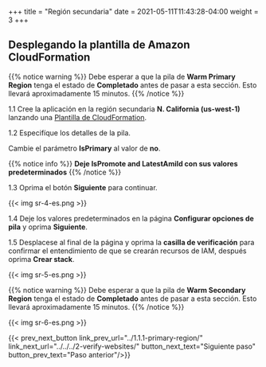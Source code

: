 +++
title = "Región secundaria"
date =  2021-05-11T11:43:28-04:00
weight = 3
+++

## Desplegando la plantilla de Amazon CloudFormation

{{% notice warning %}}
Debe esperar a que la pila de **Warm Primary Region** tenga el estado de **Completado** antes de pasar a esta sección. Esto llevará aproximadamente 15 minutos.
{{% /notice %}}

1.1 Cree la aplicación en la región secundaria **N. California (us-west-1)** lanzando una [Plantilla de CloudFormation](https://console.aws.amazon.com/cloudformation/home?region=us-west-1#/stacks/create/template?stackName=warm-secondary&templateURL=https://ee-assets-prod-us-east-1.s3.amazonaws.com/modules/7ebe40ac15b94a1e815828a877bde9b3/v10/WarmStandbyDR.yaml).

1.2  Especifíque los detalles de la pila.

Cambie el parámetro **IsPrimary** al valor de **no**.

{{% notice info %}}
**Deje IsPromote and LatestAmiId con sus valores predeterminados**
{{% /notice %}}

1.3 Oprima el botón **Siguiente** para continuar.

{{< img sr-4-es.png >}}

1.4 Deje los valores predeterminados en la página **Configurar opciones de pila** y oprima **Siguiente**.

1.5 Desplacese al final de la página y oprima la **casilla de verificación** para confirmar el entendimiento de que se crearán recursos de IAM, después oprima **Crear stack**.

{{< img sr-5-es.png >}}

{{% notice warning %}}
Debe esperar a que la pila de **Warm Secondary Region** tenga el estado de **Completado** antes de pasar a esta sección. Esto llevará aproximadamente 15 minutos.
{{% /notice %}}

{{< img sr-6-es.png >}}

{{< prev_next_button link_prev_url="../1.1.1-primary-region/"  link_next_url="../../../2-verify-websites/" button_next_text="Siguiente paso" button_prev_text="Paso anterior"/>}}
